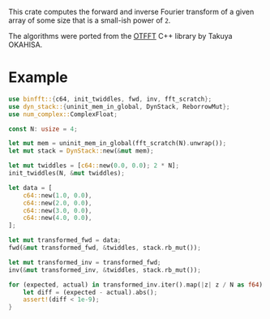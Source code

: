This crate computes the forward and inverse Fourier transform of a given array of some size
that is a small-ish power of `2`.

The algorithms were ported from the
[OTFFT](http://wwwa.pikara.ne.jp/okojisan/otfft-en/) C++ library by Takuya
OKAHISA.

# Example

```rust
use binfft::{c64, init_twiddles, fwd, inv, fft_scratch};
use dyn_stack::{uninit_mem_in_global, DynStack, ReborrowMut};
use num_complex::ComplexFloat;

const N: usize = 4;

let mut mem = uninit_mem_in_global(fft_scratch(N).unwrap());
let mut stack = DynStack::new(&mut mem);

let mut twiddles = [c64::new(0.0, 0.0); 2 * N];
init_twiddles(N, &mut twiddles);

let data = [
    c64::new(1.0, 0.0),
    c64::new(2.0, 0.0),
    c64::new(3.0, 0.0),
    c64::new(4.0, 0.0),
];

let mut transformed_fwd = data;
fwd(&mut transformed_fwd, &twiddles, stack.rb_mut());

let mut transformed_inv = transformed_fwd;
inv(&mut transformed_inv, &twiddles, stack.rb_mut());

for (expected, actual) in transformed_inv.iter().map(|z| z / N as f64).zip(data) {
    let diff = (expected - actual).abs();
    assert!(diff < 1e-9);
}
```
